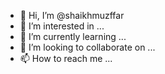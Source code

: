 - 👋 Hi, I’m @shaikhmuzffar
- 👀 I’m interested in ...
- 🌱 I’m currently learning ...
- 💞️ I’m looking to collaborate on ...
- 📫 How to reach me ...

<!---
shaikhmuzffar/shaikhmuzffar is a ✨ special ✨ repository because its `README.md` (this file) appears on your GitHub profile.
You can click the Preview link to take a look at your changes.
--->
